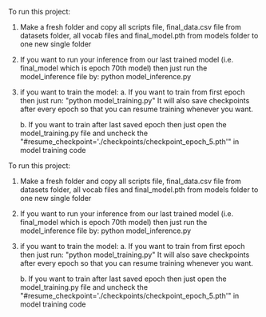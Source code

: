 To run this project:

1. Make a fresh folder and copy all scripts file, final_data.csv file from datasets folder, all vocab files and final_model.pth from models folder to one new single folder

2. If you want to run your inference from our last trained model (i.e. final_model which is epoch 70th model) then just run the model_inference file by: python model_inference.py

3. if you want to train the model:
	a. If you want to train from first epoch then just run: "python model_training.py"
	   It will also save checkpoints after every epoch so that you can resume training whenever you want.

	b. If you want to train after last saved epoch then just open the model_training.py file and uncheck the "#resume_checkpoint='./checkpoints/checkpoint_epoch_5.pth'" in model training code



To run this project:

1. Make a fresh folder and copy all scripts file, final_data.csv file from datasets folder, all vocab files and final_model.pth from models folder to one new single folder

2. If you want to run your inference from our last trained model (i.e. final_model which is epoch 70th model) then just run the model_inference file by: python model_inference.py

3. if you want to train the model:
	a. If you want to train from first epoch then just run: "python model_training.py"
	   It will also save checkpoints after every epoch so that you can resume training whenever you want.

	b. If you want to train after last saved epoch then just open the model_training.py file and uncheck the "#resume_checkpoint='./checkpoints/checkpoint_epoch_5.pth'" in model training code
